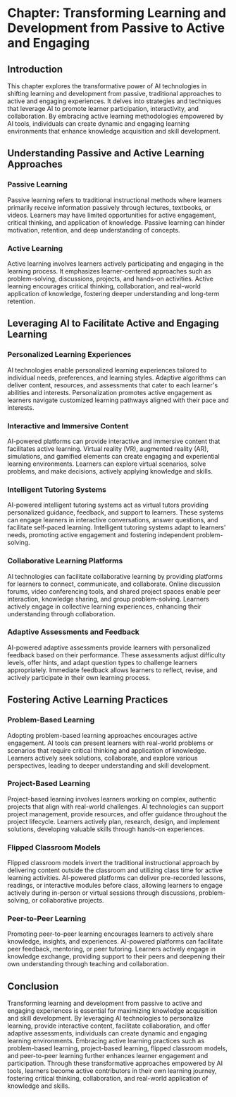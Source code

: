 **Chapter: Transforming Learning and Development from Passive to Active and Engaging**
======================================================================================

Introduction
------------

This chapter explores the transformative power of AI technologies in shifting learning and development from passive, traditional approaches to active and engaging experiences. It delves into strategies and techniques that leverage AI to promote learner participation, interactivity, and collaboration. By embracing active learning methodologies empowered by AI tools, individuals can create dynamic and engaging learning environments that enhance knowledge acquisition and skill development.

Understanding Passive and Active Learning Approaches
----------------------------------------------------

### Passive Learning

Passive learning refers to traditional instructional methods where learners primarily receive information passively through lectures, textbooks, or videos. Learners may have limited opportunities for active engagement, critical thinking, and application of knowledge. Passive learning can hinder motivation, retention, and deep understanding of concepts.

### Active Learning

Active learning involves learners actively participating and engaging in the learning process. It emphasizes learner-centered approaches such as problem-solving, discussions, projects, and hands-on activities. Active learning encourages critical thinking, collaboration, and real-world application of knowledge, fostering deeper understanding and long-term retention.

Leveraging AI to Facilitate Active and Engaging Learning
--------------------------------------------------------

### Personalized Learning Experiences

AI technologies enable personalized learning experiences tailored to individual needs, preferences, and learning styles. Adaptive algorithms can deliver content, resources, and assessments that cater to each learner's abilities and interests. Personalization promotes active engagement as learners navigate customized learning pathways aligned with their pace and interests.

### Interactive and Immersive Content

AI-powered platforms can provide interactive and immersive content that facilitates active learning. Virtual reality (VR), augmented reality (AR), simulations, and gamified elements can create engaging and experiential learning environments. Learners can explore virtual scenarios, solve problems, and make decisions, actively applying knowledge and skills.

### Intelligent Tutoring Systems

AI-powered intelligent tutoring systems act as virtual tutors providing personalized guidance, feedback, and support to learners. These systems can engage learners in interactive conversations, answer questions, and facilitate self-paced learning. Intelligent tutoring systems adapt to learners' needs, promoting active engagement and fostering independent problem-solving.

### Collaborative Learning Platforms

AI technologies can facilitate collaborative learning by providing platforms for learners to connect, communicate, and collaborate. Online discussion forums, video conferencing tools, and shared project spaces enable peer interaction, knowledge sharing, and group problem-solving. Learners actively engage in collective learning experiences, enhancing their understanding through collaboration.

### Adaptive Assessments and Feedback

AI-powered adaptive assessments provide learners with personalized feedback based on their performance. These assessments adjust difficulty levels, offer hints, and adapt question types to challenge learners appropriately. Immediate feedback allows learners to reflect, revise, and actively participate in their own learning process.

Fostering Active Learning Practices
-----------------------------------

### Problem-Based Learning

Adopting problem-based learning approaches encourages active engagement. AI tools can present learners with real-world problems or scenarios that require critical thinking and application of knowledge. Learners actively seek solutions, collaborate, and explore various perspectives, leading to deeper understanding and skill development.

### Project-Based Learning

Project-based learning involves learners working on complex, authentic projects that align with real-world challenges. AI technologies can support project management, provide resources, and offer guidance throughout the project lifecycle. Learners actively plan, research, design, and implement solutions, developing valuable skills through hands-on experiences.

### Flipped Classroom Models

Flipped classroom models invert the traditional instructional approach by delivering content outside the classroom and utilizing class time for active learning activities. AI-powered platforms can deliver pre-recorded lessons, readings, or interactive modules before class, allowing learners to engage actively during in-person or virtual sessions through discussions, problem-solving, or collaborative projects.

### Peer-to-Peer Learning

Promoting peer-to-peer learning encourages learners to actively share knowledge, insights, and experiences. AI-powered platforms can facilitate peer feedback, mentoring, or peer tutoring. Learners actively engage in knowledge exchange, providing support to their peers and deepening their own understanding through teaching and collaboration.

Conclusion
----------

Transforming learning and development from passive to active and engaging experiences is essential for maximizing knowledge acquisition and skill development. By leveraging AI technologies to personalize learning, provide interactive content, facilitate collaboration, and offer adaptive assessments, individuals can create dynamic and engaging learning environments. Embracing active learning practices such as problem-based learning, project-based learning, flipped classroom models, and peer-to-peer learning further enhances learner engagement and participation. Through these transformative approaches empowered by AI tools, learners become active contributors in their own learning journey, fostering critical thinking, collaboration, and real-world application of knowledge and skills.
